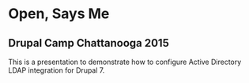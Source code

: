 # Open, Says Me
## Drupal Camp Chattanooga 2015
This is a presentation to demonstrate how to configure Active Directory LDAP integration for Drupal 7.

